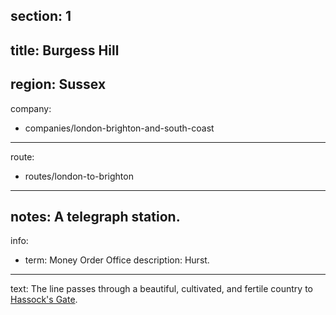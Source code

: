 section: 1
----
title: Burgess Hill
----
region: Sussex
----
company:
- companies/london-brighton-and-south-coast
----
route:
- routes/london-to-brighton
----
notes: A telegraph station.
----
info:
- term: Money Order Office
  description: Hurst.
----
text: The line passes through a beautiful, cultivated, and fertile country to [Hassock's Gate](/stations/hassocks-gate).
